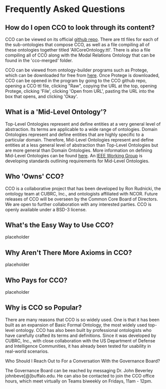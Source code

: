<!doctype html>
<html lang="en" class="no-js">
<head>
  <meta charset="UTF-8">
  <meta name="viewport" content="width=device-width, initial-scale=1.0">
<title>Frequently Asked Questions</title>
</head></p>
<body>
<h1>Frequently Asked Questions</h1>
  <h2>How do I open CCO to look through its content?</h2>
    <p>CCO can be viewed on its official <a href="https://github.com/CommonCoreOntology/CommonCoreOntologies" target="_blank">github repo</a>. There are ttl files for each of the sub-ontologies that compose CCO, as well as a file compiling all of these ontologies together titled 'AllCoreOntology.ttl'. There is also a file compiling all of CCO along with the Modal Relations Ontology that can be found in the 'cco-merged' folder.</p> 
    <p>CCO can be viewed from ontology-builder programs such as Protege, which can be downloaded for free from <a href="https://protege.stanford.edu/" target="_blank">here</a>. Once Protege is downloaded, CCO can be opened in the program by going to the CCO github repo, opening a CCO ttl file, clicking "Raw", copying the URL at the top, opening Protege, clicking 'File', clicking 'Open from URL', pasting the URL into the box that opens, and clicking 'Okay'.</p>
  <h2>What is a 'Mid-Level Ontology'?</h2>
    <p>Top-Level Ontologies represent and define entities at a very general level of abstraction. Its terms are applicable to a wide range of ontologies. Domain Ontologies represent and define entities that are highly specific to a particular domain. Therefore, Mid-Level Ontologies represent and define entities at a less general level of abstraction than Top-Level Ontologies but are more general than Domain Ontologies. More information on defining Mid-Level Ontologies can be found <a href="https://arxiv.org/pdf/2404.17757" target+"_blank">here</a>. An <a href="https://standards.ieee.org/ieee/3195/11025/"_blank">IEEE Working Group</a> is developing standards outlining requirements for Mid-Level Ontologies.</p>
  <h2>Who 'Owns' CCO?</h2>
    <p>CCO is a collaborative project that has been developed by Ron Rudnicki, the ontology team at CUBRC, Inc., and ontologists affiliated with NCOR. Future releases of CCO will be overseen by the Common Core Board of Directors. We are open to further collaboration with any interested parties. CCO is openly available under a BSD-3 license.</p>
  <h2>What's the Easy Way to Use CCO?</h2>
    <p>placeholder</p>
  <h2>Why Aren't There More Axioms in CCO?</h2>
    <p>placeholder</p>
  <h2>Who Pays for CCO?</h2>
    <p>placeholder</p>
  <h2>Why is CCO so Popular?</h2>
    <p>There are many reasons that CCO is so widely used. One is that it has been built as an expansion of Basic Formal Ontology, the most widely used top-level ontology. CCO has also been built by professional ontologists who have carefully crafted its terms and definitions. Since it was developed by CUBRC, Inc., with close collaboration with the US Department of Defense and Intelligence Communities, it has already been tested for usability in real-world scenarios. </p>
  <h>Who Should I Reach Out to For a Conversation With the Governance Board?</h>
    <p>The Governance Board can be reached by messaging Dr. John Beverley johnbeve[@]buffalo.edu. He can also be contacted to join the CCO office hours, which meet virtually on Teams biweekly on Fridays, 11am - 12pm.</p>
</body>
</html>
